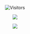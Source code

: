 
<p align="center">
  <img alt="Visitors" src="https://komarev.com/ghpvc/?username=zirus69&style=flat&labelColor=black&logo=github&label=Profile+Views&color=0d8ce0"/>
</p>

<p align="center">
  <img src="https://discord.c99.nl/widget/theme-1/951474316560707614.png" />
</p>

<p align="center">
  <img src="https://github-readme-stats.vercel.app/api?username=Lowong1337&show_icons=true&theme=algolia&hide_title=true&count_private=true" />
</p>



  

